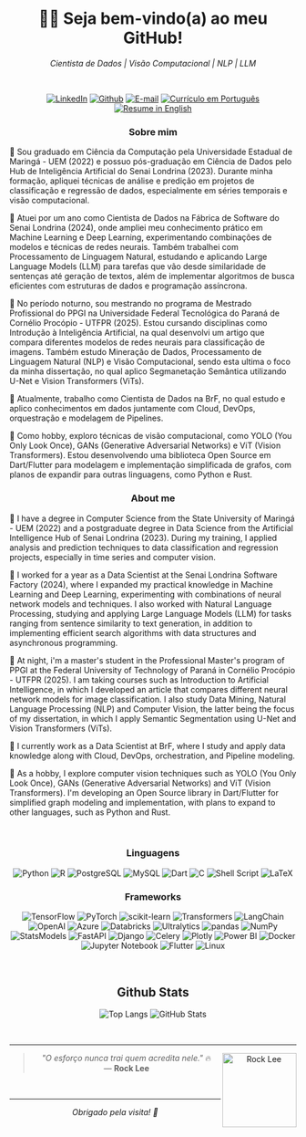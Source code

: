 <h1 align="center"> 👨‍💻 Seja bem-vindo(a) ao meu GitHub! </h1>
<p align="center"><i> Cientista de Dados | Visão Computacional | NLP | LLM </i></p>

&nbsp;

<div align="center">

[![LinkedIn](https://img.shields.io/badge/LinkedIn-0077B5?style=for-the-badge&logo=linkedin&logoColor=white)](https://www.linkedin.com/in/hectordorrighellodev/)
[![Github](https://img.shields.io/badge/Github-000?style=for-the-badge&logo=Github&logoColor=fffff)](https://github.com/hdgiacon)
[![E-mail](https://img.shields.io/badge/Email-D14836?style=for-the-badge&logo=gmail&logoColor=white)](mailto:hectordorrighello@gmail.com)
[![Currículo em Português](https://img.shields.io/badge/Curr%C3%ADculo-PT-brightgreen?style=for-the-badge)](https://github.com/hdgiacon/curriculo_latex/blob/main/curriculum_vitae_hector.pdf)
[![Resume in English](https://img.shields.io/badge/Resume-EN-blue?style=for-the-badge)](https://github.com/hdgiacon/curriculo_latex/blob/english_curriculum/curriculum_vitae_hector.pdf)

</div>

<h3 align=center>Sobre mim</h3>

🔹 Sou graduado em Ciência da Computação pela Universidade Estadual de Maringá - UEM (2022) e possuo pós-graduação em Ciência de Dados pelo Hub de Inteligência Artificial do Senai Londrina (2023). Durante minha formação, apliquei técnicas de análise e predição em projetos de classificação e regressão de dados, especialmente em séries temporais e visão computacional.

🔹 Atuei por um ano como Cientista de Dados na Fábrica de Software do Senai Londrina (2024), onde ampliei meu conhecimento prático em Machine Learning e Deep Learning, experimentando combinações de modelos e técnicas de redes neurais. Também trabalhei com Processamento de Linguagem Natural, estudando e aplicando Large Language Models (LLM) para tarefas que vão desde similaridade de sentenças até geração de textos, além de implementar algoritmos de busca eficientes com estruturas de dados e programação assíncrona.

🔹 No período noturno, sou mestrando no programa de Mestrado Profissional do PPGI na Universidade Federal Tecnológica do Paraná de Cornélio Procópio - UTFPR (2025). Estou cursando disciplinas como Introdução à Inteligência Artificial, na qual desenvolvi um artigo que compara diferentes modelos de redes neurais para classificação de imagens. Também estudo Mineração de Dados, Processamento de Linguagem Natural (NLP) e Visão Computacional, sendo esta ultima o foco da minha dissertação, no qual aplico Segmanetação Semântica utilizando U-Net e Vision Transformers (ViTs).

🔹 Atualmente, trabalho como Cientista de Dados na BrF, no qual estudo e aplico conhecimentos em dados juntamente com Cloud, DevOps, orquestração e modelagem de Pipelines.

🔹 Como hobby, exploro técnicas de visão computacional, como YOLO (You Only Look Once), GANs (Generative Adversarial Networks) e ViT (Vision Transformers). Estou desenvolvendo uma biblioteca Open Source em Dart/Flutter para modelagem e implementação simplificada de grafos, com planos de expandir para outras linguagens, como Python e Rust.

<h3 align=center>About me</h3>

🔹 I have a degree in Computer Science from the State University of Maringá - UEM (2022) and a postgraduate degree in Data Science from the Artificial Intelligence Hub of Senai Londrina (2023). During my training, I applied analysis and prediction techniques to data classification and regression projects, especially in time series and computer vision.

🔹 I worked for a year as a Data Scientist at the Senai Londrina Software Factory (2024), where I expanded my practical knowledge in Machine Learning and Deep Learning, experimenting with combinations of neural network models and techniques. I also worked with Natural Language Processing, studying and applying Large Language Models (LLM) for tasks ranging from sentence similarity to text generation, in addition to implementing efficient search algorithms with data structures and asynchronous programming.

🔹 At night, i'm a master's student in the Professional Master's program of PPGI at the Federal University of Technology of Paraná in Cornélio Procópio - UTFPR (2025). I am taking courses such as Introduction to Artificial Intelligence, in which I developed an article that compares different neural network models for image classification. I also study Data Mining, Natural Language Processing (NLP) and Computer Vision, the latter being the focus of my dissertation, in which I apply Semantic Segmentation using U-Net and Vision Transformers (ViTs).

🔹 I currently work as a Data Scientist at BrF, where I study and apply data knowledge along with Cloud, DevOps, orchestration, and Pipeline modeling. 

🔹 As a hobby, I explore computer vision techniques such as YOLO (You Only Look Once), GANs (Generative Adversarial Networks) and ViT (Vision Transformers). I'm developing an Open Source library in Dart/Flutter for simplified graph modeling and implementation, with plans to expand to other languages, such as Python and Rust. 

&nbsp;

<h3 align="center"> Linguagens </h3>

<div align="center">

![Python](https://img.shields.io/badge/python-3670A0?style=for-the-badge&logo=python&logoColor=ffdd54)
![R](https://img.shields.io/badge/R-276DC3?style=for-the-badge&logo=r&logoColor=white)
![PostgreSQL](https://img.shields.io/badge/postgresql-%23336791.svg?style=for-the-badge&logo=postgresql&logoColor=white)
![MySQL](https://img.shields.io/badge/mysql-%234479A1.svg?style=for-the-badge&logo=mysql&logoColor=white)
![Dart](https://img.shields.io/badge/dart-%230175C2.svg?style=for-the-badge&logo=dart&logoColor=white)
![C](https://img.shields.io/badge/C-00599C?style=for-the-badge&logo=c&logoColor=white)
![Shell Script](https://img.shields.io/badge/shell_script-%23121011.svg?style=for-the-badge&logo=gnu-bash&logoColor=white)
![LaTeX](https://img.shields.io/badge/latex-%23008080.svg?style=for-the-badge&logo=latex&logoColor=white)

</div>

<h3 align="center"> Frameworks </h3>

<div align="center">

![TensorFlow](https://img.shields.io/badge/tensorflow-%23FF6F00.svg?style=for-the-badge&logo=tensorflow&logoColor=white)
![PyTorch](https://img.shields.io/badge/pytorch-%23EE4C2C.svg?style=for-the-badge&logo=pytorch&logoColor=white)
![scikit-learn](https://img.shields.io/badge/scikit--learn-%23F7931E.svg?style=for-the-badge&logo=scikit-learn&logoColor=white)
![Transformers](https://img.shields.io/badge/Transformers-%23FFDA44.svg?style=for-the-badge&logo=huggingface&logoColor=black)
![LangChain](https://img.shields.io/badge/LangChain-%230073B5.svg?style=for-the-badge&logo=google-gemini&logoColor=white)
![OpenAI](https://img.shields.io/badge/OpenAI-412991?style=for-the-badge&logo=openai&logoColor=white)
![Azure](https://img.shields.io/badge/Azure-0078D4?style=for-the-badge&logo=windows&logoColor=white)
![Databricks](https://img.shields.io/badge/databricks-EF3E3E.svg?style=for-the-badge&logo=databricks&logoColor=white)
![Ultralytics](https://img.shields.io/badge/Ultralytics-%23FFDD00.svg?style=for-the-badge&logo=ultralytics&logoColor=black)
![pandas](https://img.shields.io/badge/pandas-%23150458.svg?style=for-the-badge&logo=pandas&logoColor=white)
![NumPy](https://img.shields.io/badge/numpy-%23013243.svg?style=for-the-badge&logo=numpy&logoColor=white)
![StatsModels](https://img.shields.io/badge/StatsModels-%23117AC9.svg?style=for-the-badge&logo=python&logoColor=white)
![FastAPI](https://img.shields.io/badge/fastapi-009688.svg?style=for-the-badge&logo=fastapi&logoColor=white)
![Django](https://img.shields.io/badge/django-%23092E20.svg?style=for-the-badge&logo=django&logoColor=white)
![Celery](https://img.shields.io/badge/celery-%2337814A.svg?style=for-the-badge&logo=celery&logoColor=white)
![Plotly](https://img.shields.io/badge/plotly-%233B4D98.svg?style=for-the-badge&logo=plotly&logoColor=white)
![Power BI](https://img.shields.io/badge/PowerBI-F2C811.svg?style=for-the-badge&logo=power-bi&logoColor=black)
![Docker](https://img.shields.io/badge/docker-%230db7ed.svg?style=for-the-badge&logo=docker&logoColor=white)
![Jupyter Notebook](https://img.shields.io/badge/jupyter-%23F37626.svg?style=for-the-badge&logo=jupyter&logoColor=white)
![Flutter](https://img.shields.io/badge/flutter-%2302569B.svg?style=for-the-badge&logo=flutter&logoColor=white)
![Linux](https://img.shields.io/badge/linux-%23000000.svg?style=for-the-badge&logo=linux&logoColor=white)

</div>

&nbsp;

<h2 align="center"> Github Stats </h2>

<div align="center">

![Top Langs](https://github-readme-stats-git-masterrstaa-rickstaa.vercel.app/api/top-langs/?username=hdgiacon&layout=donut&bg_color=353D41&border_color=123547&title_color=EB9326&text_color=FFF&)
![GitHub Stats](https://github-readme-stats.vercel.app/api?username=hdgiacon&theme=transparent&bg_color=353D41&border_color=123547&show_icons=true&icon_color=EB9326&title_color=EB9326&text_color=FFF&hide_title=true&hide=stars&rank_icon=github)

<br>

---

<img align="right" src="https://c.tenor.com/abfF-YQ167UAAAAd/tenor.gif" width="130" alt="Rock Lee" />

> _"O esforço nunca trai quem acredita nele."_ 🔥  
> — **Rock Lee**

<br>

---

<p align="center"><i> Obrigado pela visita! 👊 </i></p>
